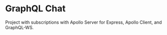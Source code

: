 # GraphQL Chat
Project with subscriptions with Apollo Server for Express, Apollo Client, and GraphQL-WS.
